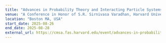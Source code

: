```yaml
---
title: "Advances in Probability Theory and Interacting Particle Systems"
venue: "A Conference in Honor of S.R. Sirnivasa Varadhan, Harvard University"
location: "Boston MA, USA"
start_date: 2025-08-26 
end_date: 2025-08-28
external_url: https://cmsa.fas.harvard.edu/event/advances-in-probability-theory-and-interacting-particle-systems/
---
```


<!-- This is a description of your talk, which is a markdown file that can be all markdown-ified like any other post. Yay markdown! -->
<!-- [More information here](http://example2.com) -->